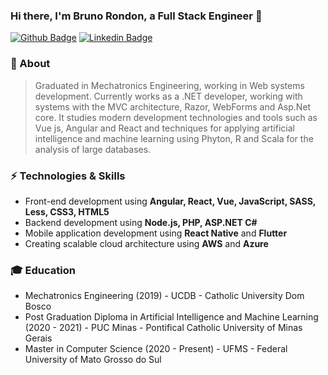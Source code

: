 ### Hi there, I'm Bruno Rondon, a Full Stack Engineer 👋

[![Github Badge](https://img.shields.io/badge/-Github-000?style=flat-square&logo=Github&logoColor=white&link=https://github.com/rondon23)](https://github.com/rondon23)
[![Linkedin Badge](https://img.shields.io/badge/-LinkedIn-blue?style=flat-square&logo=Linkedin&logoColor=white&link=https://www.linkedin.com/in/bruno-rondon-da-silva/)](https://www.linkedin.com/in/bruno-rondon-da-silva/)


### :punch: About
> Graduated in Mechatronics Engineering, working in Web systems development. Currently works as a .NET developer, working with systems with the MVC architecture, Razor, WebForms and Asp.Net core. It studies modern development technologies and tools such as Vue js, Angular and React and techniques for applying artificial intelligence and machine learning using Phyton, R and Scala for the analysis of large databases.


### :zap: Technologies & Skills
* Front-end development using **Angular, React, Vue, JavaScript, SASS, Less, CSS3, HTML5**
* Backend development using **Node.js, PHP, ASP.NET C#**
* Mobile application development using **React Native** and **Flutter**
* Creating scalable cloud architecture using **AWS** and **Azure**

### :mortar_board: Education
* Mechatronics Engineering (2019) - UCDB - Catholic University Dom Bosco
* Post Graduation Diploma in Artificial Intelligence and Machine Learning (2020 - 2021) - PUC Minas - Pontifical Catholic University of Minas Gerais
* Master in Computer Science (2020 - Present) - UFMS - Federal University of Mato Grosso do Sul

<!--
**rondon23/rondon23** is a ✨ _special_ ✨ repository because its `README.md` (this file) appears on your GitHub profile.

Here are some ideas to get you started:

- 🔭 I’m currently working on ...
- 🌱 I’m currently learning ...
- 👯 I’m looking to collaborate on ...
- 🤔 I’m looking for help with ...
- 💬 Ask me about ...
- 📫 How to reach me: ...
- 😄 Pronouns: ...
- ⚡ Fun fact: ...
-->
